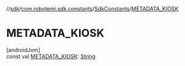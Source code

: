 //[sdk](../../../index.md)/[com.robotemi.sdk.constants](../index.md)/[SdkConstants](index.md)/[METADATA_KIOSK](-m-e-t-a-d-a-t-a_-k-i-o-s-k.md)

# METADATA_KIOSK

[androidJvm]\
const val [METADATA_KIOSK](-m-e-t-a-d-a-t-a_-k-i-o-s-k.md): [String](https://kotlinlang.org/api/latest/jvm/stdlib/kotlin/-string/index.html)
